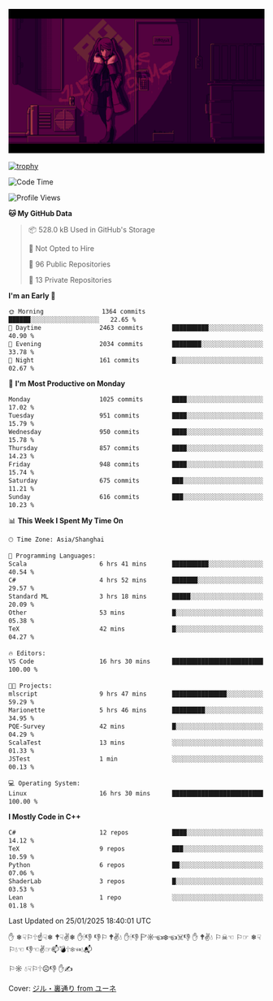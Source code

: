 ![](imgs/main.png)

[![trophy](https://github-profile-trophy.vercel.app/?username=NeilKleistGao&theme=dracula)](https://github.com/ryo-ma/github-profile-trophy)

<!--START_SECTION:waka-->
![Code Time](http://img.shields.io/badge/Code%20Time-1%2C595%20hrs%2041%20mins-blue)

![Profile Views](http://img.shields.io/badge/Profile%20Views-1-blue)

**🐱 My GitHub Data** 

> 📦 528.0 kB Used in GitHub's Storage 
 > 
> 🚫 Not Opted to Hire
 > 
> 📜 96 Public Repositories 
 > 
> 🔑 13 Private Repositories 
 > 
**I'm an Early 🐤** 

```text
🌞 Morning                1364 commits        ██████░░░░░░░░░░░░░░░░░░░   22.65 % 
🌆 Daytime                2463 commits        ██████████░░░░░░░░░░░░░░░   40.90 % 
🌃 Evening                2034 commits        ████████░░░░░░░░░░░░░░░░░   33.78 % 
🌙 Night                  161 commits         █░░░░░░░░░░░░░░░░░░░░░░░░   02.67 % 
```
📅 **I'm Most Productive on Monday** 

```text
Monday                   1025 commits        ████░░░░░░░░░░░░░░░░░░░░░   17.02 % 
Tuesday                  951 commits         ████░░░░░░░░░░░░░░░░░░░░░   15.79 % 
Wednesday                950 commits         ████░░░░░░░░░░░░░░░░░░░░░   15.78 % 
Thursday                 857 commits         ████░░░░░░░░░░░░░░░░░░░░░   14.23 % 
Friday                   948 commits         ████░░░░░░░░░░░░░░░░░░░░░   15.74 % 
Saturday                 675 commits         ███░░░░░░░░░░░░░░░░░░░░░░   11.21 % 
Sunday                   616 commits         ███░░░░░░░░░░░░░░░░░░░░░░   10.23 % 
```


📊 **This Week I Spent My Time On** 

```text
🕑︎ Time Zone: Asia/Shanghai

💬 Programming Languages: 
Scala                    6 hrs 41 mins       ██████████░░░░░░░░░░░░░░░   40.54 % 
C#                       4 hrs 52 mins       ███████░░░░░░░░░░░░░░░░░░   29.57 % 
Standard ML              3 hrs 18 mins       █████░░░░░░░░░░░░░░░░░░░░   20.09 % 
Other                    53 mins             █░░░░░░░░░░░░░░░░░░░░░░░░   05.38 % 
TeX                      42 mins             █░░░░░░░░░░░░░░░░░░░░░░░░   04.27 % 

🔥 Editors: 
VS Code                  16 hrs 30 mins      █████████████████████████   100.00 % 

🐱‍💻 Projects: 
mlscript                 9 hrs 47 mins       ███████████████░░░░░░░░░░   59.29 % 
Marionette               5 hrs 46 mins       █████████░░░░░░░░░░░░░░░░   34.95 % 
PQE-Survey               42 mins             █░░░░░░░░░░░░░░░░░░░░░░░░   04.29 % 
ScalaTest                13 mins             ░░░░░░░░░░░░░░░░░░░░░░░░░   01.33 % 
JSTest                   1 min               ░░░░░░░░░░░░░░░░░░░░░░░░░   00.13 % 

💻 Operating System: 
Linux                    16 hrs 30 mins      █████████████████████████   100.00 % 
```

**I Mostly Code in C++** 

```text
C#                       12 repos            ████░░░░░░░░░░░░░░░░░░░░░   14.12 % 
TeX                      9 repos             ███░░░░░░░░░░░░░░░░░░░░░░   10.59 % 
Python                   6 repos             ██░░░░░░░░░░░░░░░░░░░░░░░   07.06 % 
ShaderLab                3 repos             █░░░░░░░░░░░░░░░░░░░░░░░░   03.53 % 
Lean                     1 repo              ░░░░░░░░░░░░░░░░░░░░░░░░░   01.18 % 
```




 Last Updated on 25/01/2025 18:40:01 UTC
<!--END_SECTION:waka-->

✋ ❄☟⚐🕆☝☟❄ 🕈☟✌❄ ✋🕯👎 👎⚐ 🕈✌💧 ✋🕯👎 🏱☼☜❄☜☠👎 ✋ 🕈✌💧 ⚐☠☜ ⚐☞ ❄☟⚐💧☜ 👎☜✌☞📫💣🕆❄☜💧📬

⚐☼ 💧☟⚐🕆☹👎 ✋✍

Cover: [ジル・裏通り from ユーネ](https://www.pixiv.net/artworks/62127066)
